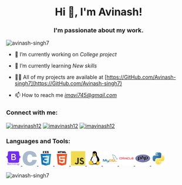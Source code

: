 <h1 align="center">Hi 👋, I'm Avinash!</h1>
<h3 align="center">I'm passionate about my work.</h3>

<p align="left"> <img src="https://komarev.com/ghpvc/?username=avinash-singh7&label=Profile%20views&color=0e75b6&style=flat" alt="avinash-singh7" /> </p>

- 🔭 I’m currently working on *College project*

- 🌱 I’m currently learning *New skills*

- 👨‍💻 All of my projects are available at [https://GitHub.com/Avinash-singh7](https://GitHub.com/Avinash-singh7)

- 📫 How to reach me *imavi745@gmail.com*

<h3 align="left">Connect with me:</h3>
<p align="left">
<a href="https://twitter.com/imavinash12" target="blank"><img align="center" src="https://cdn.jsdelivr.net/npm/simple-icons@3.0.1/icons/twitter.svg" alt="imavinash12" height="30" width="40" /></a>
<a href="https://linkedin.com/in/imavinash12" target="blank"><img align="center" src="https://cdn.jsdelivr.net/npm/simple-icons@3.0.1/icons/linkedin.svg" alt="imavinash12" height="30" width="40" /></a>
<a href="https://instagram.com/imavinash12" target="blank"><img align="center" src="https://cdn.jsdelivr.net/npm/simple-icons@3.0.1/icons/instagram.svg" alt="imavinash12" height="30" width="40" /></a>
</p>

<h3 align="left">Languages and Tools:</h3>
<p align="left"> <a href="https://getbootstrap.com" target="_blank"> <img src="https://raw.githubusercontent.com/devicons/devicon/master/icons/bootstrap/bootstrap-plain-wordmark.svg" alt="bootstrap" width="40" height="40"/> </a> <a href="https://www.cprogramming.com/" target="_blank"> <img src="https://raw.githubusercontent.com/devicons/devicon/master/icons/c/c-original.svg" alt="c" width="40" height="40"/> </a> <a href="https://www.w3schools.com/css/" target="_blank"> <img src="https://raw.githubusercontent.com/devicons/devicon/master/icons/css3/css3-original-wordmark.svg" alt="css3" width="40" height="40"/> </a> <a href="https://www.w3.org/html/" target="_blank"> <img src="https://raw.githubusercontent.com/devicons/devicon/master/icons/html5/html5-original-wordmark.svg" alt="html5" width="40" height="40"/> </a> <a href="https://developer.mozilla.org/en-US/docs/Web/JavaScript" target="_blank"> <img src="https://raw.githubusercontent.com/devicons/devicon/master/icons/javascript/javascript-original.svg" alt="javascript" width="40" height="40"/> </a> <a href="https://www.linux.org/" target="_blank"> <img src="https://raw.githubusercontent.com/devicons/devicon/master/icons/linux/linux-original.svg" alt="linux" width="40" height="40"/> </a> <a href="https://www.mysql.com/" target="_blank"> <img src="https://raw.githubusercontent.com/devicons/devicon/master/icons/mysql/mysql-original-wordmark.svg" alt="mysql" width="40" height="40"/> </a> <a href="https://www.oracle.com/" target="_blank"> <img src="https://raw.githubusercontent.com/devicons/devicon/master/icons/oracle/oracle-original.svg" alt="oracle" width="40" height="40"/> </a> <a href="https://www.php.net" target="_blank"> <img src="https://raw.githubusercontent.com/devicons/devicon/master/icons/php/php-original.svg" alt="php" width="40" height="40"/> </a> <a href="https://www.python.org" target="_blank"> <img src="https://raw.githubusercontent.com/devicons/devicon/master/icons/python/python-original.svg" alt="python" width="40" height="40"/> </a> </p>

<p><img align="center" src="https://github-readme-stats.vercel.app/api/top-langs?username=avinash-singh7&show_icons=true&locale=en&layout=compact" alt="avinash-singh7" /></p>
